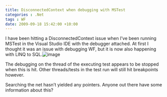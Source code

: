 ```yaml
---
title: DisconnectedContext when debugging with MSTest
categories : .Net
tags : WF
date: 2009-09-18 15:42:00 +10:00
---
```


I have been hitting a DisconnectedContext issue when I’ve been running MSTest in the Visual Studio IDE with the debugger attached. At first I thought it was an issue with debugging WF, but it is now also happening with LINQ to SQL.![image][0]

The debugging on the thread of the executing test appears to be stopped when this is hit. Other threads/tests in the test run will still hit breakpoints however.

Searching the net hasn’t yielded any pointers. Anyone out there have some information about this?

[0]: //files/image_7.png
